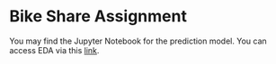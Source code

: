 # Bike Share Assignment

You may find the Jupyter Notebook for the prediction model.
You can access EDA via this [link](https://tanerceyhanli.github.io/Bike-Share-Assignment).

